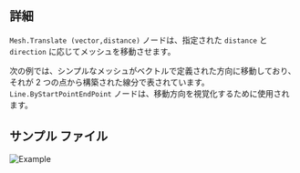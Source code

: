 ## 詳細
`Mesh.Translate (vector,distance)` ノードは、指定された `distance` と `direction` に応じてメッシュを移動させます。

次の例では、シンプルなメッシュがベクトルで定義された方向に移動しており、それが 2 つの点から構築された線分で表されています。`Line.ByStartPointEndPoint` ノードは、移動方向を視覚化するために使用されます。

## サンプル ファイル

![Example](./Autodesk.DesignScript.Geometry.Mesh.Translate(mesh,%20vector,%20distance)_img.jpg)
